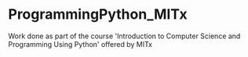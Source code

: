 # ProgrammingPython_MITx
Work done as part of the course 'Introduction to Computer Science and Programming Using Python' offered by MITx
